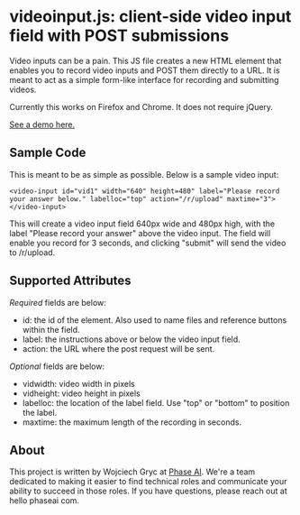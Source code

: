 # videoinput.js: client-side video input field with POST submissions

Video inputs can be a pain. This JS file creates a new HTML element that enables you to record video inputs and POST them directly to a URL. It is meant to act as a simple form-like interface for recording and submitting videos.

Currently this works on Firefox and Chrome. It does not require jQuery.

[See a demo here.](https://phaseai.com/resources/video-input-form-js-demo)

## Sample Code

This is meant to be as simple as possible. Below is a sample video input:
```
<video-input id="vid1" width="640" height=480" label="Please record your answer below." labelloc="top" action="/r/upload" maxtime="3"></video-input>
```

This will create a video input field 640px wide and 480px high, with the label "Please record your answer" above the video input. The field will enable you record for 3 seconds, and clicking "submit" will send the video to /r/upload.

## Supported Attributes

*Required* fields are below:
* id: the id of the element. Also used to name files and reference buttons within the field.
* label: the instructions above or below the video input field.
* action: the URL where the post request will be sent.

*Optional* fields are below:
* vidwidth: video width in pixels
* vidheight: video height in pixels
* labelloc: the location of the label field. Use "top" or "bottom" to position the label.
* maxtime: the maximum length of the recording in seconds.

## About

This project is written by Wojciech Gryc at [Phase AI](https://phaseai.com/). We're a team dedicated to making it easier to find technical roles and communicate your ability to succeed in those roles. If you have questions, please reach out at hello <at> phaseai <dot> com.
